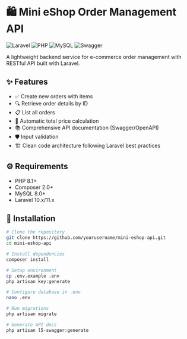 # 🛍️ Mini eShop Order Management API

![Laravel](https://img.shields.io/badge/Laravel-FF2D20?style=for-the-badge&logo=laravel&logoColor=white)
![PHP](https://img.shields.io/badge/PHP-777BB4?style=for-the-badge&logo=php&logoColor=white)
![MySQL](https://img.shields.io/badge/MySQL-4479A1?style=for-the-badge&logo=mysql&logoColor=white)
![Swagger](https://img.shields.io/badge/Swagger-85EA2D?style=for-the-badge&logo=swagger&logoColor=black)

A lightweight backend service for e-commerce order management with RESTful API built with Laravel.

## ✨ Features

- ✅ Create new orders with items
- 🔍 Retrieve order details by ID
- 📋 List all orders
- 🧮 Automatic total price calculation
- 📚 Comprehensive API documentation (Swagger/OpenAPI)
- 🛡️ Input validation
- 🏗️ Clean code architecture following Laravel best practices

## ⚙️ Requirements

- PHP 8.1+
- Composer 2.0+
- MySQL 8.0+
- Laravel 10.x/11.x

## 🚀 Installation

```bash
# Clone the repository
git clone https://github.com/yourusername/mini-eshop-api.git
cd mini-eshop-api

# Install dependencies
composer install

# Setup environment
cp .env.example .env
php artisan key:generate

# Configure database in .env
nano .env

# Run migrations
php artisan migrate

# Generate API docs
php artisan l5-swagger:generate
